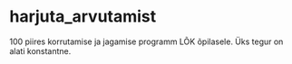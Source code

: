 # harjuta_arvutamist
100 piires korrutamise ja jagamise programm LÕK õpilasele. Üks tegur on alati konstantne.
